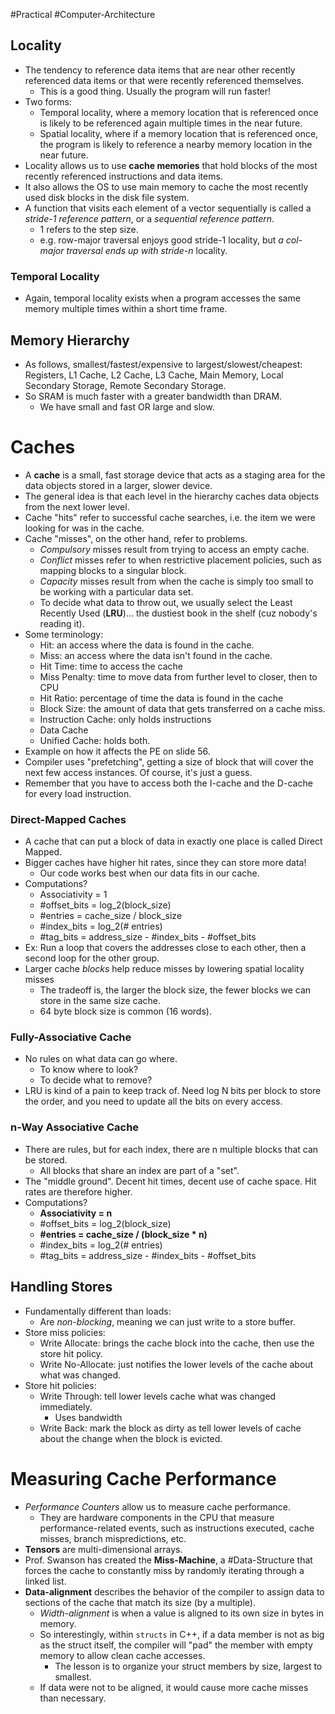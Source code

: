 #Practical #Computer-Architecture
## Locality
- The tendency to reference data items that are near other recently referenced data items or that were recently referenced themselves.
	- This is a good thing. Usually the program will run faster!
- Two forms:
	- Temporal locality, where a memory location that is referenced once is likely to be referenced again multiple times in the near future.
	- Spatial locality, where if a memory location that is referenced once, the program is likely to reference a nearby memory location in the near future. 
- Locality allows us to use **cache memories** that hold blocks of the most recently referenced instructions and data items.
- It also allows the OS to use main memory to cache the most recently used disk blocks in the disk file system.
- A function that visits each element of a vector sequentially is called a *stride-1 reference pattern*, or a *sequential reference pattern*.
	- 1 refers to the step size.
	- e.g. row-major traversal enjoys good stride-1 locality, but *a col-major traversal ends up with stride-n* locality.
### Temporal Locality
- Again, temporal locality exists when a program accesses the same memory multiple times within a short time frame.

## Memory Hierarchy
- As follows, smallest/fastest/expensive to largest/slowest/cheapest: Registers, L1 Cache, L2 Cache, L3 Cache, Main Memory, Local Secondary Storage, Remote Secondary Storage.
- So SRAM is much faster with a greater bandwidth than DRAM.
	- We have small and fast OR large and slow.

# Caches
- A **cache** is a small, fast storage device that acts as a staging area for the data objects stored in a larger, slower device.
- The general idea is that each level in the hierarchy caches data objects from the next lower level.
- Cache "hits" refer to successful cache searches, i.e. the item we were looking for was in the cache.
- Cache "misses", on the other hand, refer to problems.
	- *Compulsory* misses result from trying to access an empty cache.
	- *Conflict* misses refer to when restrictive placement policies, such as mapping blocks to a singular block.
	- *Capacity* misses result from when the cache is simply too small to be working with a particular data set.
	- To decide what data to throw out, we usually select the Least Recently Used (**LRU**)... the dustiest book in the shelf (cuz nobody's reading it).
- Some terminology:
	- Hit: an access where the data is found in the cache.
	- Miss: an access where the data isn't found in the cache.
	- Hit Time: time to access the cache
	- Miss Penalty: time to move data from further level to closer, then to CPU
	- Hit Ratio: percentage of time the data is found in the cache
	- Block Size: the amount of data that gets transferred on a cache miss.
	- Instruction Cache: only holds instructions
	- Data Cache
	- Unified Cache: holds both.
- Example on how it affects the PE on slide 56.
- Compiler uses "prefetching", getting a size of block that will cover the next few access instances. Of course, it's just a guess.
- Remember that you have to access both the I-cache and the D-cache for every load instruction.

### Direct-Mapped Caches
- A cache that can put a block of data in exactly one place is called Direct Mapped.
- Bigger caches have higher hit rates, since they can store more data!
	- Our code works best when our data fits in our cache.
- Computations?
	- Associativity = 1
	- \#offset_bits = log_2(block_size)
	- \#entries = cache_size / block_size
	- \#index_bits = log_2(\# entries)
	- \#tag_bits = address_size - \#index_bits - \#offset_bits
- Ex: Run a loop that covers the addresses close to each other, then a second loop for the other group.
- Larger cache *blocks* help reduce misses by lowering spatial locality misses
	- The tradeoff is, the larger the block size, the fewer blocks we can store in the same size cache.
	- 64 byte block size is common (16 words).

### Fully-Associative Cache
- No rules on what data can go where.
	- To know where to look?
	- To decide what to remove?
- LRU is kind of a pain to keep track of. Need log N bits per block to store the order, and you need to update all the bits on every access.

### n-Way Associative Cache
- There are rules, but for each index, there are n multiple blocks that can be stored.
	- All blocks that share an index are part of a "set".
- The "middle ground". Decent hit times, decent use of cache space. Hit rates are therefore higher.
- Computations?
	- **Associativity = n**
	- \#offset_bits = log_2(block_size)
	- **\#entries = cache_size / (block_size \* n)**
	- \#index_bits = log_2(\# entries)
	- \#tag_bits = address_size - \#index_bits - \#offset_bits 

## Handling Stores
- Fundamentally different than loads:
	- Are *non-blocking*, meaning we can just write to a store buffer.
- Store miss policies:
	- Write Allocate: brings the cache block into the cache, then use the store hit policy.
	- Write No-Allocate: just notifies the lower levels of the cache about what was changed.
- Store hit policies:
	- Write Through: tell lower levels cache what was changed immediately.
		- Uses bandwidth
	- Write Back: mark the block as dirty as tell lower levels of cache about the change when the block is evicted.

# Measuring Cache Performance
- *Performance Counters* allow us to measure cache performance.
	- They are hardware components in the CPU that measure performance-related events, such as instructions executed, cache misses, branch mispredictions, etc.
- **Tensors** are multi-dimensional arrays.
- Prof. Swanson has created the **Miss-Machine**, a #Data-Structure that forces the cache to constantly miss by randomly iterating through a linked list.
- **Data-alignment** describes the behavior of the compiler to assign data to sections of the cache that match its size (by a multiple).
	- *Width-alignment* is when a value is aligned to its own size in bytes in memory.
	- So interestingly, within `structs` in C++, if a data member is not as big as the struct itself, the compiler will "pad" the member with empty memory to allow clean cache accesses.
		- The lesson is to organize your struct members by size, largest to smallest.
	- If data were not to be aligned, it would cause more cache misses than necessary.